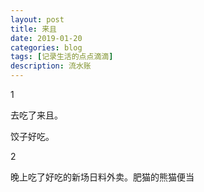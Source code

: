 ```yaml
---
layout: post
title: 来且
date: 2019-01-20
categories: blog
tags: [记录生活的点点滴滴]
description: 流水账
---
```


1 

去吃了来且。

饺子好吃。

2

晚上吃了好吃的新场日料外卖。肥猫的熊猫便当




